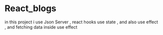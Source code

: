# React_blogs
in this project i use Json Server  , react hooks  use state  ,  and also use effect , and fetching data inside use effect  
